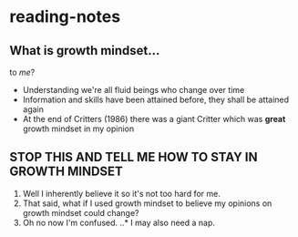 # reading-notes

## What is growth mindset...
to *me*?

+ Understanding we're all fluid beings who change over time
+ Information and skills have been attained before, they shall be attained again
+ At the end of Critters (1986) there was a giant Critter which was **great** growth mindset in my opinion

## STOP THIS AND TELL ME HOW TO STAY IN GROWTH MINDSET

1. Well I inherently believe it so it's not too hard for me.
2. That said, what if I used growth mindset to believe my opinions on growth mindset could change?
3. Oh no now I'm confused.
..* I may also need a nap.
